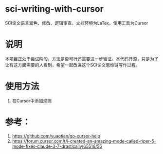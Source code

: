 # sci-writing-with-cursor
 SCI论文语言润色、修改、逻辑审查。文档环境为LaTex，使用工具为Cursor

 # 说明
 本项目正处于尝试阶段，方法是否可行还需要进一步验证。本代码开源，只是为了让有这方面需要的人看到，希望一起改进这个SCI论文思维链写作过程。

 # 使用方法
 1. 在Cursor中添加规则
 
 # 参考：
1. https://github.com/yuaotian/go-cursor-help
2. https://forum.cursor.com/t/i-created-an-amazing-mode-called-riper-5-mode-fixes-claude-3-7-drastically/65516/55
